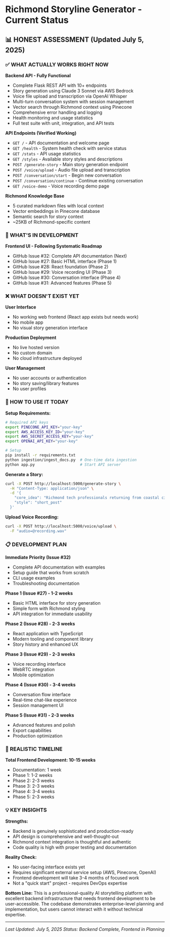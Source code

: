 # Richmond Storyline Generator - Current Status

## 📊 HONEST ASSESSMENT (Updated July 5, 2025)

### ✅ WHAT ACTUALLY WORKS RIGHT NOW

**Backend API - Fully Functional**
- Complete Flask REST API with 10+ endpoints
- Story generation using Claude 3 Sonnet via AWS Bedrock
- Voice file upload and transcription via OpenAI Whisper
- Multi-turn conversation system with session management
- Vector search through Richmond context using Pinecone
- Comprehensive error handling and logging
- Health monitoring and usage statistics
- Full test suite with unit, integration, and API tests

**API Endpoints (Verified Working)**
- `GET /` - API documentation and welcome page
- `GET /health` - System health check with service status
- `GET /stats` - API usage statistics
- `GET /styles` - Available story styles and descriptions
- `POST /generate-story` - Main story generation endpoint
- `POST /voice/upload` - Audio file upload and transcription
- `POST /conversation/start` - Begin new conversation
- `POST /conversation/continue` - Continue existing conversation
- `GET /voice-demo` - Voice recording demo page

**Richmond Knowledge Base**
- 5 curated markdown files with local context
- Vector embeddings in Pinecone database
- Semantic search for story context
- ~25KB of Richmond-specific content

### 🚧 WHAT'S IN DEVELOPMENT

**Frontend UI - Following Systematic Roadmap**
- GitHub Issue #32: Complete API documentation (Next)
- GitHub Issue #27: Basic HTML interface (Phase 1)
- GitHub Issue #28: React foundation (Phase 2)
- GitHub Issue #29: Voice recording UI (Phase 3)
- GitHub Issue #30: Conversation interface (Phase 4)
- GitHub Issue #31: Advanced features (Phase 5)

### ❌ WHAT DOESN'T EXIST YET

**User Interface**
- No working web frontend (React app exists but needs work)
- No mobile app
- No visual story generation interface

**Production Deployment**
- No live hosted version
- No custom domain
- No cloud infrastructure deployed

**User Management**
- No user accounts or authentication
- No story saving/library features
- No user profiles

### 🎯 HOW TO USE IT TODAY

**Setup Requirements:**
```bash
# Required API keys
export PINECONE_API_KEY="your-key"
export AWS_ACCESS_KEY_ID="your-key"  
export AWS_SECRET_ACCESS_KEY="your-key"
export OPENAI_API_KEY="your-key"

# Setup
pip install -r requirements.txt
python ingestion/ingest_docs.py  # One-time data ingestion
python app.py                    # Start API server
```

**Generate a Story:**
```bash
curl -X POST http://localhost:5000/generate-story \
  -H "Content-Type: application/json" \
  -d '{
    "core_idea": "Richmond tech professionals returning from coastal cities",
    "style": "short_post"
  }'
```

**Upload Voice Recording:**
```bash
curl -X POST http://localhost:5000/voice/upload \
  -F "audio=@recording.wav"
```

### 📋 DEVELOPMENT PLAN

**Immediate Priority (Issue #32)**
- Complete API documentation with examples
- Setup guide that works from scratch
- CLI usage examples
- Troubleshooting documentation

**Phase 1 (Issue #27) - 1-2 weeks**
- Basic HTML interface for story generation
- Simple form with Richmond styling
- API integration for immediate usability

**Phase 2 (Issue #28) - 2-3 weeks**
- React application with TypeScript
- Modern tooling and component library
- Story history and enhanced UX

**Phase 3 (Issue #29) - 2-3 weeks**
- Voice recording interface
- WebRTC integration
- Mobile optimization

**Phase 4 (Issue #30) - 3-4 weeks**
- Conversation flow interface
- Real-time chat-like experience
- Session management UI

**Phase 5 (Issue #31) - 2-3 weeks**
- Advanced features and polish
- Export capabilities
- Production optimization

### 🎯 REALISTIC TIMELINE

**Total Frontend Development: 10-15 weeks**
- Documentation: 1 week
- Phase 1: 1-2 weeks
- Phase 2: 2-3 weeks  
- Phase 3: 2-3 weeks
- Phase 4: 3-4 weeks
- Phase 5: 2-3 weeks

### 💡 KEY INSIGHTS

**Strengths:**
- Backend is genuinely sophisticated and production-ready
- API design is comprehensive and well-thought-out
- Richmond context integration is thoughtful and authentic
- Code quality is high with proper testing and documentation

**Reality Check:**
- No user-facing interface exists yet
- Requires significant external service setup (AWS, Pinecone, OpenAI)
- Frontend development will take 3-4 months of focused work
- Not a "quick start" project - requires DevOps expertise

**Bottom Line:**
This is a professional-quality AI storytelling platform with excellent backend infrastructure that needs frontend development to be user-accessible. The codebase demonstrates enterprise-level planning and implementation, but users cannot interact with it without technical expertise.

---

*Last Updated: July 5, 2025*
*Status: Backend Complete, Frontend in Planning*